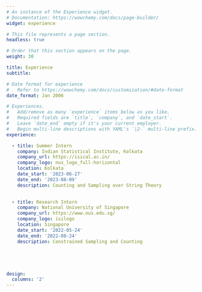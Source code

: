 ```yaml
---
# An instance of the Experience widget.
# Documentation: https://wowchemy.com/docs/page-builder/
widget: experience

# This file represents a page section.
headless: true

# Order that this section appears on the page.
weight: 30

title: Experience
subtitle:

# Date format for experience
#   Refer to https://wowchemy.com/docs/customization/#date-format
date_format: Jan 2006

# Experiences.
#   Add/remove as many `experience` items below as you like.
#   Required fields are `title`, `company`, and `date_start`.
#   Leave `date_end` empty if it's your current employer.
#   Begin multi-line descriptions with YAML's `|2-` multi-line prefix.
experience:

  - title: Summer Intern
    company: Indian Statistical Institute, Kolkata
    company_url: https://isical.ac.in/
    company_logo: nus_logo_full-horizontal
    location: Kolkata
    date_start: '2023-06-27'
    date_end: '2023-08-09'
    description: Counting and Sampling over String Theory

    
  - title: Research Intern
    company: National University of Singapore
    company_url: https://www.nus.edu.sg/
    company_logo: isilogo
    location: Singapore
    date_start: '2022-05-24'
    date_end: '2022-08-24'
    description: Constrained Sampling and Counting





design:
  columns: '2'
---
```

